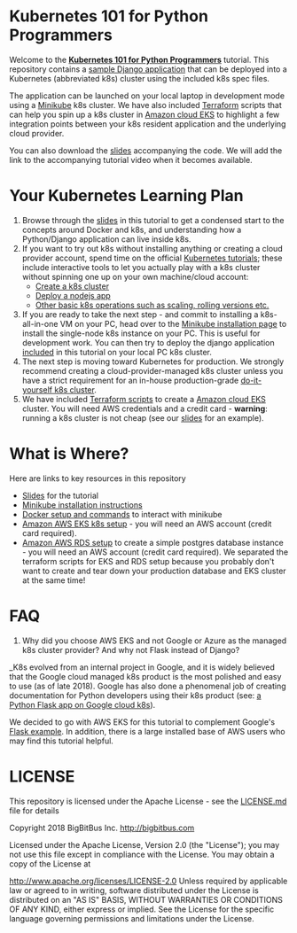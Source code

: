 # Kubernetes 101 for Python Programmers
Welcome to the [__Kubernetes 101 for Python Programmers__](https://2018.pycon.ca/talks/talk-PC-51523/) tutorial. This repository contains a [sample Django application](django-poll-project) that can be deployed into a Kubernetes (abbreviated k8s) cluster using the included k8s spec files. 

The application can be launched on your local laptop in development mode using a [Minikube](https://kubernetes.io/docs/setup/minikube/) k8s cluster. We have also included [Terraform](https://www.terraform.io/) scripts that can help you spin up a k8s cluster in [Amazon cloud EKS](https://aws.amazon.com/eks/) to highlight a few integration points between your k8s resident application and the underlying cloud provider. 

You can also download the [slides](tutorial/kubernetes101forPython.pdf) accompanying the code. We will add the link to the accompanying tutorial video when it becomes available. 

# Your Kubernetes Learning Plan 

1. Browse through the [slides](tutorial/kubernetes101forPython.pdf) in this tutorial to get a condensed start to the concepts around Docker and k8s, and understanding how a Python/Django application can live inside k8s.
2. If you want to try out k8s without installing anything or creating a cloud provider account, spend time on the official [Kubernetes tutorials](https://kubernetes.io/docs/tutorials/); these include interactive tools to let you actually play with a k8s cluster without spinning one up on your own machine/cloud account:
    *   [Create a k8s cluster](https://kubernetes.io/docs/tutorials/kubernetes-basics/create-cluster/cluster-interactive/)
    *  [Deploy a nodejs app](https://kubernetes.io/docs/tutorials/kubernetes-basics/deploy-app/deploy-interactive/)
    *  [Other basic k8s operations such as scaling, rolling versions etc.](https://kubernetes.io/docs/tutorials/kubernetes-basics/)
3. If you are ready to take the next step - and commit to installing a k8s-all-in-one VM on your PC, head over to the [Minikube installation page](https://kubernetes.io/docs/tasks/tools/install-minikube/) to install the single-node k8s instance on your PC. This is useful for development work. You can then try to deploy the django application [included](django-poll-project/) in this tutorial on your local PC k8s cluster.
4. The next step is moving toward Kubernetes for production. We strongly recommend creating a cloud-provider-managed k8s cluster unless you have a strict requirement for an in-house production-grade [do-it-yourself k8s cluster](https://kubernetes.io/docs/setup/scratch/).  
5. We have included [Terraform scripts](aws-k8s-pgdb-with-terraform/aws-kubernetes) to create a [Amazon cloud EKS](https://aws.amazon.com/eks/) cluster. You will need AWS credentials and a credit card - __warning__: running a k8s cluster is not cheap (see our [slides](tutorial/kubernetes101forPython.pdf) for an example).

# What is Where?
Here are links to key resources in this repository
* [Slides](tutorial/kubernetes101forPython.pdf) for the tutorial
* [Minikube installation instructions](https://kubernetes.io/docs/tasks/tools/install-minikube/) 
* [Docker setup and commands](django-poll-project/poll-app-README.md) to interact with minikube
* [Amazon AWS EKS k8s setup](aws-k8s-pgdb-with-terraform/aws-kubernetes/aws-k8s-README.md) - you will need an AWS account (credit card required).
* [Amazon AWS RDS setup](aws-k8s-pgdb-with-terraform/aws-kubernetes/aws-k8s-README.md)  to create a simple postgres database instance - you will need an AWS account (credit card required). We separated the terraform scripts for EKS and RDS setup because you probably don't want to create and tear down your production database and EKS cluster at the same time!



# FAQ
1. Why did you choose AWS EKS and not Google or Azure as the managed k8s cluster provider? And why not Flask instead of Django?

_K8s evolved from an internal project in Google, and it is widely believed that the Google cloud managed k8s product is the most polished and easy to use (as of late 2018). Google has also done a phenomenal job of creating documentation for Python developers using their k8s product (see: [a Python Flask app on Google cloud k8s](https://cloud.google.com/python/tutorials/bookshelf-on-kubernetes-engine)).

We decided to go with AWS EKS for this tutorial to complement Google's [Flask example]((https://cloud.google.com/python/tutorials/bookshelf-on-kubernetes-engine)). In addition, there is a large installed base of AWS users who may find this tutorial helpful.
    

# LICENSE
This repository is licensed under the Apache License - see the [LICENSE.md](LICENSE.md) file for details

Copyright 2018 BigBitBus Inc. http://bigbitbus.com

Licensed under the Apache License, Version 2.0 (the "License"); you may not use this file except in compliance with the License. You may obtain a copy of the License at

   http://www.apache.org/licenses/LICENSE-2.0
Unless required by applicable law or agreed to in writing, software distributed under the License is distributed on an "AS IS" BASIS, WITHOUT WARRANTIES OR CONDITIONS OF ANY KIND, either express or implied. See the License for the specific language governing permissions and limitations under the License.